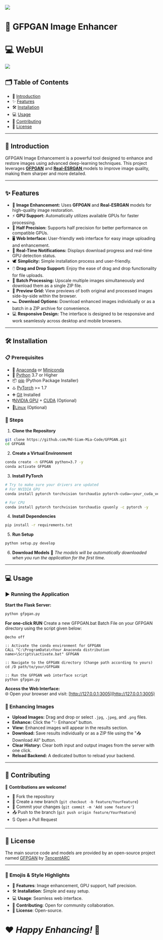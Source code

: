 <img src="https://github.com/Md-Siam-Mia-Code/GFPGAN/blob/main/assets/GFPGAN-Banner.png"></img>
# 🌟 GFPGAN Image Enhancer
# 💻 WebUI
<img src="https://github.com/Md-Siam-Mia-Code/GFPGAN/blob/main/assets/GFPGAN.png"></img>

## 🗂 Table of Contents
- 📖 [Introduction](#-introduction)
- ✨ [Features](#-features)
- 🛠️ [Installation](#️-installation)
- 💻 [Usage](#-usage)
- 🤝 [Contributing](#-contributing)
- 📜 [License](#-license)

---

## 📖 Introduction
GFPGAN Image Enhancement is a powerful tool designed to enhance and restore images using advanced deep-learning techniques. This project leverages [**GFPGAN**](https://github.com/TencentARC/GFPGAN) and [**Real-ESRGAN** ](https://github.com/xinntao/Real-ESRGAN) models to improve image quality, making them sharper and more detailed.

---

## ✨ Features
- 🚀 **Image Enhancement:** Uses **GFPGAN** and **Real-ESRGAN** models for high-quality image restoration.
- ⚡ **GPU Support:** Automatically utilizes available GPUs for faster processing.
- 🧪 **Half Precision:** Supports half precision for better performance on compatible GPUs.
- 🖥️ **Web Interface:** User-friendly web interface for easy image uploading and enhancement.
- 📢 **Real-Time Notifications:** Displays download progress and real-time GPU detection status.
- 🕊️ **Simplicity:** Simple installation process and user-friendly.
- 🖱️ **Drag and Drop Support:** Enjoy the ease of drag and drop functionality for file uploads.
- 🚋 **Batch Processing:** Upscale multiple images simultaneously and download them as a single ZIP file.
- 🧱 **Preview Grid:** View previews of both original and processed images side-by-side within the browser.
- 🏎️ **Download Options:** Download enhanced images individually or as a batch in a ZIP archive for convenience.
- 💻 **Responsive Design:**  The interface is designed to be responsive and work seamlessly across desktop and mobile browsers.

---

## 🛠️ Installation
### 📋 Prerequisites
- 🐉 [Anaconda](https://www.anaconda.com/download) or [Miniconda](https://docs.conda.io/projects/conda/en/stable/user-guide/install/index.html)
- 🐍 [Python](https://www.python.org/) 3.7 or Higher
- 📦 [pip](https://pypi.org/project/pip/) (Python Package Installer)
- ♨️ [PyTorch](https://pytorch.org/) >= 1.7
- ➕ [Git](https://git-scm.com/) Installed
- ❗[NVIDIA GPU](https://www.nvidia.com/en-us/geforce/graphics-cards/) + [CUDA](https://developer.nvidia.com/cuda-downloads) (Optional)
- 🐧[Linux](https://www.linux.org/pages/download/) (Optional)

### 💾 Steps
1. **Clone the Repository**
```bash
git clone https://github.com/Md-Siam-Mia-Code/GFPGAN.git
cd GFPGAN
```

2. **Create a Virtual Environment**
```bash
conda create -n GFPGAN python=3.7 -y
conda activate GFPGAN
```
3. **Install PyTorch**
 ```bash
# Try to make sure your drivers are updated
# For NVIDIA GPU
conda install pytorch torchvision torchaudio pytorch-cuda=<your_cuda_version> -c pytorch -c nvidia -y

# For CPU
conda install pytorch torchvision torchaudio cpuonly -c pytorch -y
```

4. **Install Dependencies**
```bash
pip install -r requirements.txt
```

5. **Run Setup**
```bash
python setup.py develop
```
6. **Download Models**
   🚀 *The models will be automatically downloaded when you run the application for the first time.*

---

## 💻 Usage
### ▶️ Running the Application
**Start the Flask Server:**
```bash
python gfpgan.py
```

**For one-click RUN**
    Create a new GFPGAN.bat Batch File on your GFPGAN directory using the script given below:

    @echo off

    :: Activate the conda environment for GFPGAN
    CALL "C:\ProgramData\<Your Anaconda distribution name>\Scripts\activate.bat" GFPGAN

    :: Navigate to the GFPGAN directory (Change path according to yours)
    cd /D path/to/your/GFPGAN
    
    :: Run the GFPGAN web interface script
    python gfpgan.py

**Access the Web Interface:**  
🌐 Open your browser and visit: [http://127.0.0.1:3005](http://127.0.0.1:3005)

### 📸 Enhancing Images
- **Upload Images:** Drag and drop or select `.jpg`, `.jpeg`, and `.png` files.
- **Enhance:** Click the "✨ Enhance" button.
- **View:** Enhanced images will appear in the results section.
- **Download:** Save results individually or as a ZIP file using the "📥 Download All" button.
- **Clear History:** Clear both input and output images from the server with one click.
- **Reload Backend:** A dedicated button to reload your backend.

---

## 🤝 Contributing
🎉 **Contributions are welcome!** 
- 🌟 Fork the repository
- 📂 Create a new branch (`git checkout -b feature/YourFeature`)
- 📝 Commit your changes (`git commit -m 'Add some feature'`)
- 📤 Push to the branch (`git push origin feature/YourFeature`)
- 🔃 Open a Pull Request

---

## 📜 License
The main source code and models are provided by an open-source project named [GFPGAN](https://github.com/TencentARC/GFPGAN) by [TencentARC](https://github.com/TencentARC/GFPGAN)

---

### 🎨 Emojis & Style Highlights
- 🚀 **Features**: Image enhancement, GPU support, half precision.
- 🛠️ **Installation**: Simple and easy setup.
- 💻 **Usage**: Seamless web interface.
- 🤝 **Contributing**: Open for community collaboration.
- 📜 **License**: Open-source.

# ❤️ *Happy Enhancing!* 💯